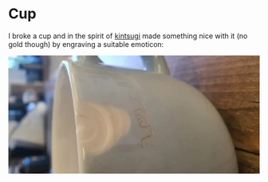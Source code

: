 # Cup

I broke a cup and in the spirit of [kintsugi](https://en.wikipedia.org/wiki/Kintsugi) made something nice with it (no gold though) by engraving a suitable emoticon:

![cup](_cup.webp)
